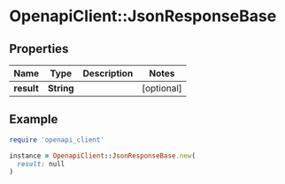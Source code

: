 # OpenapiClient::JsonResponseBase

## Properties

| Name | Type | Description | Notes |
| ---- | ---- | ----------- | ----- |
| **result** | **String** |  | [optional] |

## Example

```ruby
require 'openapi_client'

instance = OpenapiClient::JsonResponseBase.new(
  result: null
)
```

